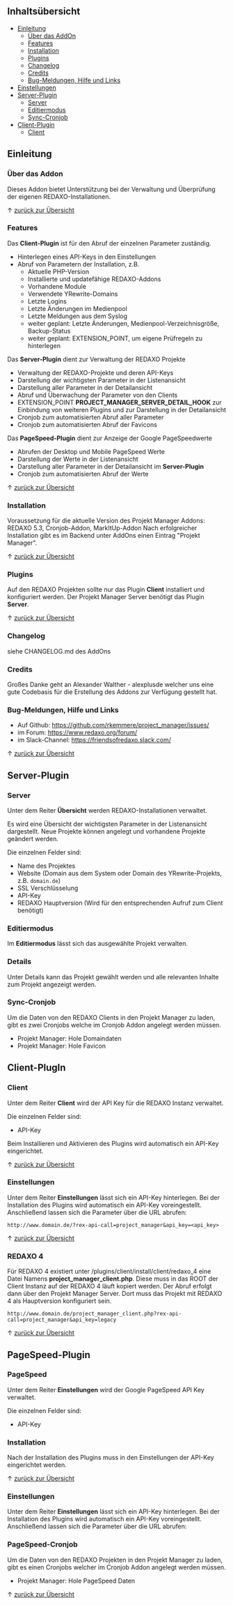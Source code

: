 ## Inhaltsübersicht

* [Einleitung](#einleitung)
  - [Über das AddOn](#ueber-das-addon)
  - [Features](#section1)
  - [Installation](#section2)
  - [Plugins](#section3)
  - [Changelog](#section4)
  - [Credits](#section5)
  - [Bug-Meldungen, Hilfe und Links](#section6)  
* [Einstellungen](#einstellungen)
* [Server-Plugin](#server-plugin)
  - [Server](#server)
  - [Editiermodus](#editiermodus)
  - [Sync-Cronjob](#status-cronjob)
* [Client-Plugin](#client-plugin)  
  - [Client](#client)
<a name="einleitung"></a>
## Einleitung

<a name="ueber-das-addon"></a>
### Über das Addon

Dieses Addon bietet Unterstützung bei der Verwaltung und Überprüfung der eigenen REDAXO-Installationen. 

&uarr; [zurück zur Übersicht](#top)

<a name="section1"></a>
### Features

Das **Client-Plugin** ist für den Abruf der einzelnen Parameter zuständig.

* Hinterlegen eines API-Keys in den Einstellungen
* Abruf von Parametern der Installation, z.B. 
  * Aktuelle PHP-Version
  * Installierte und updatefähige REDAXO-Addons
  * Vorhandene Module
  * Verwendete YRewrite-Domains
  * Letzte Logins
  * Letzte Änderungen im Medienpool
  * Letzte Meldungen aus dem Syslog
  * weiter geplant: Letzte Änderungen, Medienpool-Verzeichnisgröße, Backup-Status 
  * weiter geplant: EXTENSION_POINT, um eigene Prüfregeln zu hinterlegen

Das **Server-Plugin** dient zur Verwaltung der REDAXO Projekte

* Verwaltung der REDAXO-Projekte und deren API-Keys
* Darstellung der wichtigsten Parameter in der Listenansicht
* Darstellung aller Parameter in der Detailansicht
* Abruf und Überwachung der Parameter von den Clients
* EXTENSION_POINT **PROJECT_MANAGER_SERVER_DETAIL_HOOK** zur Einbindung von weiteren Plugins und zur Darstellung in der Detailansicht
* Cronjob zum automatisierten Abruf aller Parameter
* Cronjob zum automatisierten Abruf der Favicons


Das **PageSpeed-Plugin** dient zur Anzeige der Google PageSpeedwerte
* Abrufen der Desktop und Mobile PageSpeed Werte
* Darstellung der Werte in der Listenansicht
* Darstellung aller Parameter in der Detailansicht im **Server-Plugin**
* Cronjob zum automatisierten Abruf der Werte


&uarr; [zurück zur Übersicht](#top)



<a name="section2"></a>
### Installation

Voraussetzung für die aktuelle Version des Projekt Manager Addons: REDAXO 5.3, Cronjob-Addon, MarkItUp-Addon
Nach erfolgreicher Installation gibt es im Backend unter AddOns einen Eintrag "Projekt Manager".

&uarr; [zurück zur Übersicht](#top)

<a name="section3"></a>
### Plugins

Auf den REDAXO Projekten sollte nur das Plugin **Client** installiert und konfiguriert werden.
Der Projekt Manager Server benötigt das Plugin **Server**.

&uarr; [zurück zur Übersicht](#top)

<a name="section4"></a>
### Changelog

siehe CHANGELOG.md des AddOns

<a name="section5"></a>
### Credits

Großes Danke geht an Alexander Walther - alexplusde welcher uns eine gute Codebasis für die Erstellung des Addons zur Verfügung gestellt hat.


<a name="section6"></a>
### Bug-Meldungen, Hilfe und Links

* Auf Github: https://github.com/rkemmere/project_manager/issues/
* im Forum: https://www.redaxo.org/forum/
* im Slack-Channel: https://friendsofredaxo.slack.com/

&uarr; [zurück zur Übersicht](#top)



<a name="server-plugin"></a>
## Server-Plugin

<a name="server"></a>
### Server

Unter dem Reiter **Übersicht** werden REDAXO-Installationen verwaltet.

Es wird eine Übersicht der wichtigsten Parameter in der Listenansicht dargestellt.
Neue Projekte können angelegt und vorhandene Projekte geändert werden.

Die einzelnen Felder sind:

* Name des Projektes
* Website (Domain aus dem System oder Domain des YRewrite-Projekts, z.B. `domain.de`)
* SSL Verschlüsselung
* API-Key
* REDAXO Hauptversion (Wird für den entsprechenden Aufruf zum Client benötigt)


<a name="editiermodus"></a>
### Editiermodus

Im **Editiermodus** lässt sich das ausgewählte Projekt verwalten.

<a name="details"></a>
### Details

Unter Details kann das Projekt gewählt werden und alle relevanten Inhalte zum Projekt angezeigt werden.

<a name="status-cronjob"></a>
### Sync-Cronjob

Um die Daten von den REDAXO Clients in den Projekt Manager zu laden, gibt es zwei Cronjobs welche im Cronjob Addon angelegt werden müssen.
* Projekt Manager: Hole Domaindaten
* Projekt Manager: Hole Favicon


<a name="client-plugin"></a>
## Client-PlugIn

<a name="client"></a>
### Client

Unter dem Reiter **Client** wird der API Key für die REDAXO Instanz verwaltet.

Die einzelnen Felder sind:

* API-Key

Beim Installieren und Aktivieren des Plugins wird automatisch ein API-Key eingerichtet.


&uarr; [zurück zur Übersicht](#top)

<a name="einstellungen"></a>
### Einstellungen

Unter dem Reiter **Einstellungen** lässt sich ein API-Key hinterlegen. Bei der Installation des Plugins wird automatisch ein API-Key voreingestellt. Anschließend lassen sich die Parameter über die URL abrufen:

```
http://www.domain.de/?rex-api-call=project_manager&api_key=<api_key>
```

&uarr; [zurück zur Übersicht](#top)


<a name="redaxo4"></a>
### REDAXO 4

Für REDAXO 4 existiert unter /plugins/client/install/client/redaxo_4 eine Datei Namens **project_manager_client.php**. Diese muss in das ROOT der Client Instanz auf der REDAXO 4 läuft kopiert werden.
Der Abruf erfolgt dann über den Projekt Manager Server. Dort muss das Projekt mit REDAXO 4 als Hauptversion konfiguriert sein.

```
http://www.domain.de/project_manager_client.php?rex-api-call=project_manager&api_key=legacy
```

&uarr; [zurück zur Übersicht](#top)

<a name="pagespeed-plugin"></a>
## PageSpeed-Plugin


<a name="pagespeed"></a>
### PageSpeed

Unter dem Reiter **Einstellungen** wird der Google PageSpeed API Key verwaltet.

Die einzelnen Felder sind:

* API-Key


### Installation

Nach der Installation des Plugins muss in den Einstellungen der API-Key eingerichtet werden.

&uarr; [zurück zur Übersicht](#top)


<a name="einstellungen"></a>
### Einstellungen

Unter dem Reiter **Einstellungen** lässt sich ein API-Key hinterlegen. Bei der Installation des Plugins wird automatisch ein API-Key voreingestellt. Anschließend lassen sich die Parameter über die URL abrufen:


<a name="pagespeed-cronjob"></a>
### PageSpeed-Cronjob

Um die Daten von den REDAXO Projekten in den Projekt Manager zu laden, gibt es einen Cronjobs welcher im Cronjob Addon angelegt werden müssen.
* Projekt Manager: Hole PageSpeed Daten

&uarr; [zurück zur Übersicht](#top)


